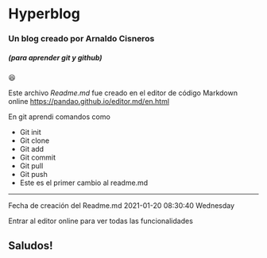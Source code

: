 # Hyperblog
### Un blog creado por Arnaldo Cisneros
##### (para aprender git y github)
:laughing:

Este archivo *Readme.md*  fue creado en el editor de código Markdown online https://pandao.github.io/editor.md/en.html

En git aprendi comandos como
- Git init
- Git clone
- Git add
- Git commit
- Git pull
- Git push
- Este es el primer cambio al readme.md


------------

Fecha de creación del Readme.md
2021-01-20 08:30:40 Wednesday

Entrar al editor online para ver todas las funcionalidades

## Saludos!
